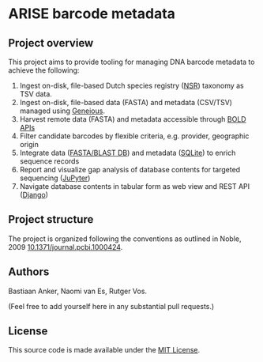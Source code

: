 # ARISE barcode metadata

## Project overview

This project aims to provide tooling for managing DNA barcode metadata to achieve
the following:

1. Ingest on-disk, file-based Dutch species registry 
   ([NSR](https://www.nederlandsesoorten.nl/content/toegang-tot-de-data)) taxonomy 
   as TSV data.
2. Ingest on-disk, file-based data (FASTA) and metadata (CSV/TSV) managed 
   using [Geneious](https://www.geneious.com/).
3. Harvest remote data (FASTA) and metadata accessible through 
   [BOLD APIs](https://www.boldsystems.org/index.php/api_home)
4. Filter candidate barcodes by flexible criteria, e.g. provider, geographic origin
5. Integrate data ([FASTA/BLAST DB](https://www.ncbi.nlm.nih.gov/books/NBK279690/)) 
   and metadata ([SQLite](https://www.sqlite.org/index.html)) to enrich sequence records
6. Report and visualize gap analysis of database contents for targeted sequencing 
   ([JuPyter](https://jupyter.org/))
7. Navigate database contents in tabular form as web view and REST API 
   ([Django](https://www.djangoproject.com/))

## Project structure

The project is organized following the conventions as outlined in Noble, 2009
[10.1371/journal.pcbi.1000424](https://doi.org/10.1371/journal.pcbi.1000424).

## Authors

Bastiaan Anker, Naomi van Es, Rutger Vos. 

(Feel free to add yourself here in any substantial pull requests.)

## License

This source code is made available under the [MIT License](LICENSE).
